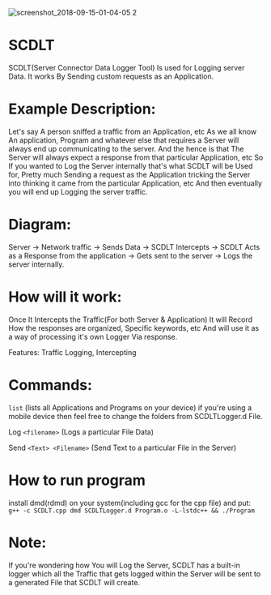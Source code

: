 ![screenshot_2018-09-15-01-04-05 2](https://user-images.githubusercontent.com/42507604/45583236-c9c29800-b883-11e8-9853-07058b34d429.png)

# SCDLT
SCDLT(Server Connector Data Logger Tool) Is used for Logging server Data. It works By Sending custom requests as an Application.

# Example Description:
Let's say A person sniffed a traffic from an Application, etc As we all know An application, Program and whatever else that requires a Server will always end up communicating to the server. And the hence is that The Server will always expect a response from that particular Application, etc So If you wanted to Log the Server internally that's what SCDLT will be Used for, Pretty much Sending a request as the Application tricking the Server into thinking it came from the particular Application, etc And then eventually you will end up Logging the server traffic.

# Diagram:

Server -> Network traffic -> Sends Data -> SCDLT Intercepts -> SCDLT Acts as a Response from the application -> Gets sent to the server -> Logs the server internally.

# How will it work:

Once It Intercepts the Traffic(For both Server & Application) It will Record How the responses are organized, Specific keywords, etc And will use it as a way of processing it's own Logger Via response.

Features:
Traffic Logging, 
Intercepting

# Commands: 

`list` (lists all Applications and Programs on your device) if you're using a mobile device then feel free to change the folders from SCDLTLogger.d File.


Log `<filename>` (Logs a particular File Data)


Send `<Text> <Filename>` (Send Text to a particular File in the Server)

# How to run program 
install dmd(rdmd) on your system(including gcc for the cpp file) and put:
` g++ -c SCDLT.cpp
dmd SCDLTLogger.d Program.o -L-lstdc++ && ./Program`
# Note:

If you're wondering how You will Log the Server, SCDLT has a built-in logger which all the Traffic that gets logged within the Server will be sent to a generated File that SCDLT will create.
